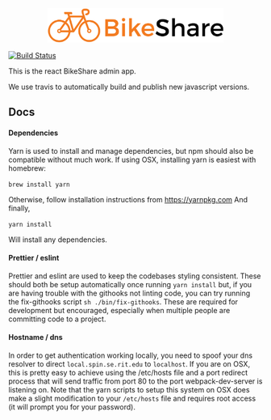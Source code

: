 <p align="center"><img width="350px" src ="https://raw.githubusercontent.com/rit-bikeshare/admin/master/src/img/logo.png" /></p>

[![Build Status](https://travis-ci.org/rit-bikeshare/admin.svg?branch=master)](https://travis-ci.org/rit-bikeshare/admin)

This is the react BikeShare admin app.

We use travis to automatically build and publish new javascript versions.

## Docs

#### Dependencies
Yarn is used to install and manage dependencies, but npm should also be compatible without much work.
If using OSX, installing yarn is easiest with homebrew:

```brew install yarn```

Otherwise, follow installation instructions from https://yarnpkg.com
And finally,

```yarn install```

Will install any dependencies.

#### Prettier / eslint
Prettier and eslint are used to keep the codebases styling consistent. These should both be setup automatically once running `yarn install` but, if you are having trouble with the githooks not linting code, you can try running the fix-githooks script `sh ./bin/fix-githooks`. These are required for development but encouraged, especially when multiple people are committing code to a project.

#### Hostname / dns
In order to get authentication working locally, you need to spoof your dns resolver to direct `local.spin.se.rit.edu` to `localhost`. If you are on OSX, this is pretty easy to achieve using the /etc/hosts file and a port redirect process that will send traffic from port 80 to the port webpack-dev-server is listening on.
Note that the yarn scripts to setup this system on OSX does make a slight modification to your `/etc/hosts` file and requires root access (it will prompt you for your password).
